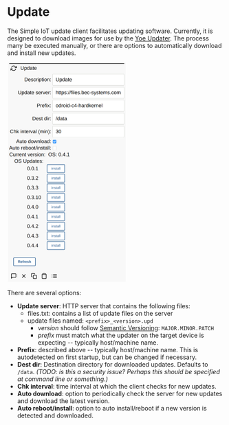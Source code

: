 # Update

The Simple IoT update client facilitates updating software. Currently, it is
designed to download images for use by the
[Yoe Updater](https://github.com/YoeDistro/yoe-distro/blob/master/docs/updater.md). The process many be executed manually, or there are options to automatically download and install new updates.

<img src="assets/update.png" alt="updater ui" style="zoom:50%;" />

There are several options:

- **Update server**: HTTP server that contains the following files:
  - files.txt: contains a list of update files on the server
  - update files named: `<prefix>_<version>.upd`
    - _version_ should follow [Semantic Versioning](https://semver.org/):
      `MAJOR.MINOR.PATCH`
    - _prefix_ must match what the updater on the target device is expecting --
      typically host/machine name.
- **Prefix**: described above -- typically host/machine name. This is
  autodetected on first startup, but can be changed if necessary.
- **Dest dir**: Destination directory for downloaded updates. Defaults to `/data`. _(TODO: is this a security issue? Perhaps this should be specified at command line or something.)_
- **Chk interval**: time interval at which the client checks for new updates.
- **Auto download**: option to periodically check the server for new updates and
  download the latest version.
- **Auto reboot/install**: option to auto install/reboot if a new version is
  detected and downloaded.
